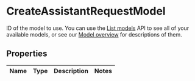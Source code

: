

# CreateAssistantRequestModel

ID of the model to use. You can use the [List models](/docs/api-reference/models/list) API to see all of your available models, or see our [Model overview](/docs/models) for descriptions of them. 

## Properties

| Name | Type | Description | Notes |
|------------ | ------------- | ------------- | -------------|



